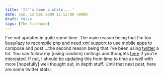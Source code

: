 ```yaml
---
title: 'It''s been a while....'
date: Sun, 13 Dec 2009 11:52:00 +0000
draft: false
tags: [The firehose]
---
```


I've not updated in quite some time. The main reason being that I'm too busy/lazy to recompile php and need xml support to use mobile apps to compose and post....the second reason being that I've been using [twitter](http://www.twitter.com/buraglio) a lot. You can follow my \[using random\] rantings and thoughts [here](http://www.twitter.com/buraglio) if you're interested. If not, I should be updating this from time to time as well with more \[hopefully\] well thought out, in depth stuff. Until that next post, here are some twitter stats: